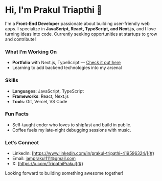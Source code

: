 # Hi, I'm Prakul Triapthi 👋

I'm a **Front-End Developer** passionate about building user-friendly web apps. I specialize in **JavaScript, React, TypeScript, and Next.js**, and I love turning ideas into code. Currently seeking opportunities at startups to grow and contribute!

### What I’m Working On
- **Portfolio** with Next.js, TypeScript — [Check it out here](#) 
- Learning to add backend technologies into my arsenal 

### Skills
- **Languages**: JavaScript, TypeScript 
- **Frameworks**: React, Next.js 
- **Tools**: Git, Vercel, VS Code 

### Fun Facts
- Self-taught coder who loves to shipfast and build  in public.
- Coffee fuels my late-night debugging sessions with music.

### Let’s Connect
- LinkedIn: [https://www.linkedin.com/in/prakul-tripathi-419596324/](#) 
- Email: [iamprakul111@gmail.com](#) 
- X: [https://x.com/TripathiPrakul](#) 

Looking forward to building something awesome together!
